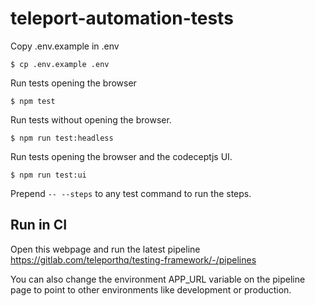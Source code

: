 # teleport-automation-tests

Copy .env.example in .env

```
$ cp .env.example .env
```

Run tests opening the browser

```
$ npm test
```

Run tests without opening the browser.

```
$ npm run test:headless
```

Run tests opening the browser and the codeceptjs UI.

```
$ npm run test:ui
```

Prepend `-- --steps` to any test command to run the steps.

## Run in CI

Open this webpage and run the latest pipeline
https://gitlab.com/teleporthq/testing-framework/-/pipelines

You can also change the environment APP_URL variable on the pipeline page to point to other environments like development or production.
